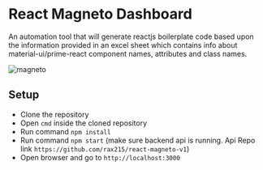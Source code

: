 # React Magneto Dashboard
An automation tool that will generate reactjs boilerplate code based upon the information provided in an excel sheet which
contains info about material-ui/prime-react component names, attributes and class names.

![magneto](https://user-images.githubusercontent.com/16543074/134718048-62cc4b45-4133-4031-b164-ff219f9dd17b.gif)

## Setup
* Clone the repository
* Open `cmd` inside the cloned repository
* Run command `npm install`
* Run command `npm start` (make sure backend api is running. Api Repo link `https://github.com/rax215/react-magneto-v1`)
* Open browser and go to `http://localhost:3000`


